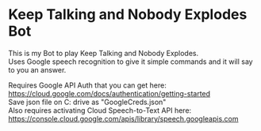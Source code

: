 # Keep Talking and Nobody Explodes Bot


This is my Bot to play Keep Talking and Nobody Explodes.  
Uses Google speech recognition to give it simple commands and it will say to you an answer.  
  
Requires Google API Auth that you can get here: https://cloud.google.com/docs/authentication/getting-started  
Save json file on C: drive as "GoogleCreds.json"  
Also requires activating Cloud Speech-to-Text API here: https://console.cloud.google.com/apis/library/speech.googleapis.com  

